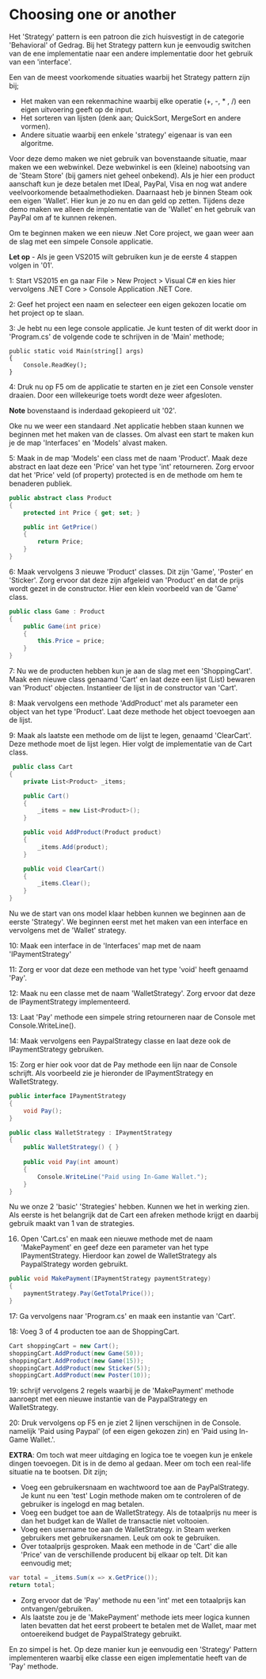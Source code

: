 # Choosing one or another

Het 'Strategy' pattern is een patroon die zich huisvestigt in de categorie 'Behavioral' of Gedrag. Bij het Strategy pattern kun je eenvoudig switchen van de ene implementatie naar een andere implementatie door het gebruik van een 'interface'. 

Een van de meest voorkomende situaties waarbij het Strategy pattern zijn bij;
- Het maken van een rekenmachine waarbij elke operatie (+, -, * , /) een eigen uitvoering geeft op de input.
- Het sorteren van lijsten (denk aan; QuickSort, MergeSort en andere vormen).
- Andere situatie waarbij een enkele 'strategy' eigenaar is van een algoritme.

Voor deze demo maken we niet gebruik van bovenstaande situatie, maar maken we een webwinkel. Deze webwinkel is een (kleine) nabootsing van de 'Steam Store' (bij gamers niet geheel onbekend). Als je hier een product aanschaft kun je deze betalen met IDeal, PayPal, Visa en nog wat andere veelvoorkomende betaalmethodieken. Daarnaast heb je binnen Steam ook een eigen 'Wallet'. Hier kun je zo nu en dan geld op zetten. Tijdens deze demo maken we alleen de implementatie van de 'Wallet' en het gebruik van PayPal om af te kunnen rekenen. 

Om te beginnen maken we een nieuw .Net Core project, we gaan weer aan de slag met een simpele Console applicatie.

**Let op** - Als je geen VS2015 wilt gebruiken kun je de eerste 4 stappen volgen in '01'.

1: Start VS2015 en ga naar File > New Project > Visual C# en kies hier vervolgens .NET Core > Console Application .NET Core.

2: Geef het project een naam en selecteer een eigen gekozen locatie om het project op te slaan.

3: Je hebt nu een lege console applicatie. Je kunt testen of dit werkt door in 'Program.cs' de volgende code te schrijven in de 'Main' methode;
````Csharp
public static void Main(string[] args)
{
    Console.ReadKey();
}
````

4: Druk nu op F5 om de applicatie te starten en je ziet een Console venster draaien. Door een willekeurige toets wordt deze weer afgesloten.

**Note** bovenstaand is inderdaad gekopieerd uit '02'. 

Oke nu we weer een standaard .Net applicatie hebben staan kunnen we beginnen met het maken van de classes. Om alvast een start te maken kun je de map 'Interfaces' en 'Models' alvast maken.

5: Maak in de map 'Models' een class met de naam 'Product'. Maak deze abstract en laat deze een 'Price' van het type 'int' retourneren. Zorg ervoor dat het 'Price' veld (of property) protected is en de methode om hem te benaderen publiek.
````csharp
public abstract class Product
{
    protected int Price { get; set; }

    public int GetPrice()
    {
        return Price;
    }
}
````
6: Maak vervolgens 3 nieuwe 'Product' classes. Dit zijn 'Game', 'Poster' en 'Sticker'. Zorg ervoor dat deze zijn afgeleid van 'Product' en dat de prijs wordt gezet in de constructor. Hier een klein voorbeeld van de 'Game' class.
````csharp
public class Game : Product
{
    public Game(int price)
    {
        this.Price = price;
    }
}
````
7: Nu we de producten hebben kun je aan de slag met een 'ShoppingCart'. Maak een nieuwe class genaamd 'Cart' en laat deze een lijst (List) bewaren van 'Product' objecten. Instantieer de lijst in de constructor van 'Cart'.

8: Maak vervolgens een methode 'AddProduct' met als parameter een object van het type 'Product'. Laat deze methode het object toevoegen aan de lijst.

9: Maak als laatste een methode om de lijst te legen, genaamd 'ClearCart'. Deze methode moet de lijst legen. Hier volgt de implementatie van de Cart class.

````csharp
 public class Cart
{
    private List<Product> _items;

    public Cart()
    {
        _items = new List<Product>();
    }

    public void AddProduct(Product product)
    {
        _items.Add(product);
    }

    public void ClearCart()
    {
        _items.Clear();
    }
}
````

Nu we de start van ons model klaar hebben kunnen we beginnen aan de eerste 'Strategy'. We beginnen eerst met het maken van een interface en vervolgens met de 'Wallet' strategy.

10: Maak een interface in de 'Interfaces' map met de naam 'IPaymentStrategy'

11: Zorg er voor dat deze een methode van het type 'void' heeft genaamd 'Pay'.

12: Maak nu een classe met de naam 'WalletStrategy'. Zorg ervoor dat deze de IPaymentStrategy implementeerd.

13: Laat 'Pay' methode een simpele string retourneren naar de Console met Console.WriteLine().

14: Maak vervolgens een PaypalStrategy classe en laat deze ook de IPaymentStrategy gebruiken. 

15: Zorg er hier ook voor dat de Pay methode een lijn naar de Console schrijft. Als voorbeeld zie je hieronder de IPaymentStrategy en WalletStrategy.

````csharp
public interface IPaymentStrategy
{
    void Pay();
}

public class WalletStrategy : IPaymentStrategy
{
    public WalletStrategy() { }
    
    public void Pay(int amount)
    {
        Console.WriteLine("Paid using In-Game Wallet.");
    }
}
````

Nu we onze 2 'basic' 'Strategies' hebben. Kunnen we het in werking zien. Als eerste is het belangrijk dat de Cart een afreken methode krijgt en daarbij gebruik maakt van 1 van de strategies.

16. Open 'Cart.cs' en maak een nieuwe methode met de naam 'MakePayment' en geef deze een parameter van het type IPaymentStrategy. Hierdoor kan zowel de WalletStrategy als PaypalStrategy worden gebruikt.

````csharp
public void MakePayment(IPaymentStrategy paymentStrategy)
{
    paymentStrategy.Pay(GetTotalPrice());
}
````

17: Ga vervolgens naar 'Program.cs' en maak een instantie van 'Cart'.

18: Voeg 3 of 4 producten toe aan de ShoppingCart.

````csharp
Cart shoppingCart = new Cart();
shoppingCart.AddProduct(new Game(50));
shoppingCart.AddProduct(new Game(15));
shoppingCart.AddProduct(new Sticker(5));
shoppingCart.AddProduct(new Poster(10));    
````

19: schrijf vervolgens 2 regels waarbij je de 'MakePayment' methode aanroept met een nieuwe instantie van de PaypalStrategy en WalletStrategy. 

20: Druk vervolgens op F5 en je ziet 2 lijnen verschijnen in de Console. namelijk 'Paid using Paypal' (of een eigen gekozen zin) en 'Paid using In-Game Wallet.'.

**EXTRA**: Om toch wat meer uitdaging en logica toe te voegen kun je enkele dingen toevoegen. Dit is in de demo al gedaan. Meer om toch een real-life situatie na te bootsen. Dit zijn;

- Voeg een gebruikersnaam en wachtwoord toe aan de PayPalStrategy. Je kunt nu een 'test' Login methode maken om te controleren of de gebruiker is ingelogd en mag betalen.
- Voeg een budget toe aan de WalletStrategy. Als de totaalprijs nu meer is dan het budget kan de Wallet de transactie niet voltooien.
- Voeg een username toe aan de WalletStrategy. in Steam werken gebruikers met gebruikersnamen. Leuk om ook te gebruiken. 
- Over totaalprijs gesproken. Maak een methode in de 'Cart' die alle 'Price' van de verschillende producent bij elkaar op telt. Dit kan eenvoudig met;

````csharp
var total = _items.Sum(x => x.GetPrice());
return total;
````

- Zorg ervoor dat de 'Pay' methode nu een 'int' met een totaalprijs kan ontvangen/gebruiken. 
- Als laatste zou je de 'MakePayment' methode iets meer logica kunnen laten bevatten dat het eerst probeert te betalen met de Wallet, maar met ontoereikend budget de PaypalStrategy gebruikt.


En zo simpel is het. Op deze manier kun je eenvoudig een 'Strategy' Pattern implementeren waarbij elke classe een eigen implementatie heeft van de 'Pay' methode. 


